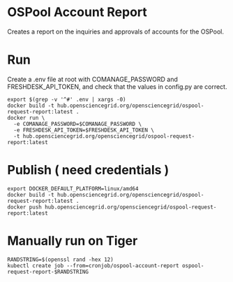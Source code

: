 # OSPool Account Report

Creates a report on the inquiries and approvals of accounts for the OSPool.

# Run
Create a .env file at root with COMANAGE_PASSWORD and FRESHDESK_API_TOKEN, and check that the 
values in config.py are correct.

```shell
export $(grep -v '^#' .env | xargs -0)
docker build -t hub.opensciencegrid.org/opensciencegrid/ospool-request-report:latest .
docker run \
  -e COMANAGE_PASSWORD=$COMANAGE_PASSWORD \
  -e FRESHDESK_API_TOKEN=$FRESHDESK_API_TOKEN \
  -t hub.opensciencegrid.org/opensciencegrid/ospool-request-report:latest
```

# Publish ( need credentials )
```shell
export DOCKER_DEFAULT_PLATFORM=linux/amd64
docker build -t hub.opensciencegrid.org/opensciencegrid/ospool-request-report:latest .
docker push hub.opensciencegrid.org/opensciencegrid/ospool-request-report:latest
```

# Manually run on Tiger
```shell
RANDSTRING=$(openssl rand -hex 12)
kubectl create job --from=cronjob/ospool-account-report ospool-request-report-$RANDSTRING
```
